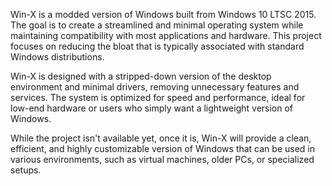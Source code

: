 Win-X is a modded version of Windows built from Windows 10 LTSC 2015. The goal is to create a streamlined and minimal operating system while maintaining compatibility with most applications and hardware. This project focuses on reducing the bloat that is typically associated with standard Windows distributions.

Win-X is designed with a stripped-down version of the desktop environment and minimal drivers, removing unnecessary features and services. The system is optimized for speed and performance, ideal for low-end hardware or users who simply want a lightweight version of Windows.

While the project isn't available yet, once it is, Win-X will provide a clean, efficient, and highly customizable version of Windows that can be used in various environments, such as virtual machines, older PCs, or specialized setups.
